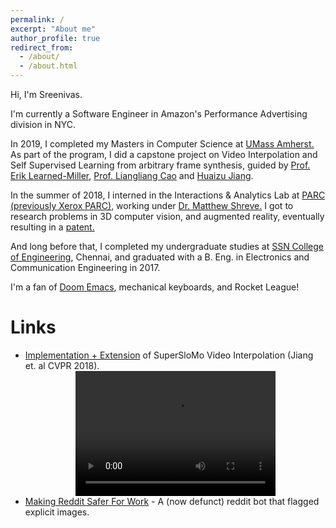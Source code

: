 ```yaml
---
permalink: /
excerpt: "About me"
author_profile: true
redirect_from: 
  - /about/
  - /about.html
---
```


Hi, I'm Sreenivas.

I'm currently a Software Engineer in Amazon's Performance Advertising division in NYC. 

In 2019, I completed my Masters in Computer Science at [UMass Amherst.](https://cics.umass.edu) As part of the program, I did a capstone project on Video Interpolation and Self Supervised Learning from arbitrary frame synthesis, guided by [Prof. Erik Learned-Miller](http://people.cs.umass.edu/~elm/), [Prof. Liangliang Cao](http://people.cs.umass.edu/~llcao/) and [Huaizu Jiang](https://people.cs.umass.edu/~hzjiang/).

In the summer of 2018, I interned in the Interactions & Analytics Lab at [PARC (previously Xerox PARC)](https://www.parc.com), working under [Dr. Matthew Shreve.](https://www.parc.com/about-parc/our-people/matthew-shreve/) I got to research problems in 3D computer vision, and augmented reality, eventually resulting in a [patent.](https://patents.google.com/patent/US20200210680A1/en)

And long before that, I completed my undergraduate studies at [SSN College of Engineering](http://www.ssn.edu.in/), Chennai, and graduated with a B. Eng. in Electronics and Communication Engineering in 2017.


I'm a fan of [Doom Emacs](https://github.com/SreenivasVRao/doom-emacs-config), mechanical keyboards, and Rocket League! 


# Links

* [Implementation + Extension](/projects/video-interpolation) of SuperSloMo Video Interpolation (Jiang et. al CVPR 2018).
  <video style="display:block; margin: 0 auto;" src="https://sreeni-demo-bucket.s3.amazonaws.com/teaser.mp4" width="320" height="200" controls preload autoplay loop></video>
* [Making Reddit Safer For Work](https://medium.com/@sreenivasvrao/introducing-u-riskyclickerbot-22b3d56d1e2a) - A (now defunct) reddit bot that flagged explicit images.
